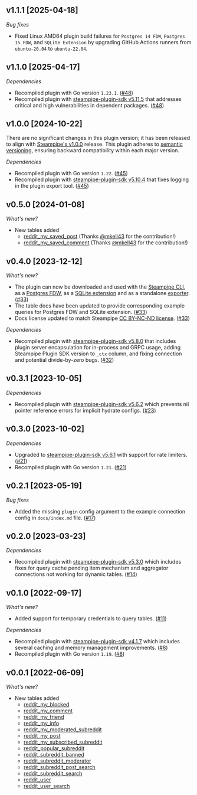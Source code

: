 ## v1.1.1 [2025-04-18]

_Bug fixes_

- Fixed Linux AMD64 plugin build failures for `Postgres 14 FDW`, `Postgres 15 FDW`, and `SQLite Extension` by upgrading GitHub Actions runners from `ubuntu-20.04` to `ubuntu-22.04`.

## v1.1.0 [2025-04-17]

_Dependencies_

- Recompiled plugin with Go version `1.23.1`. ([#48](https://github.com/turbot/steampipe-plugin-reddit/pull/48))
- Recompiled plugin with [steampipe-plugin-sdk v5.11.5](https://github.com/turbot/steampipe-plugin-sdk/blob/v5.11.5/CHANGELOG.md#v5115-2025-03-31) that addresses critical and high vulnerabilities in dependent packages. ([#48](https://github.com/turbot/steampipe-plugin-reddit/pull/48))

## v1.0.0 [2024-10-22]

There are no significant changes in this plugin version; it has been released to align with [Steampipe's v1.0.0](https://steampipe.io/changelog/steampipe-cli-v1-0-0) release. This plugin adheres to [semantic versioning](https://semver.org/#semantic-versioning-specification-semver), ensuring backward compatibility within each major version.

_Dependencies_

- Recompiled plugin with Go version `1.22`. ([#45](https://github.com/turbot/steampipe-plugin-reddit/pull/45))
- Recompiled plugin with [steampipe-plugin-sdk v5.10.4](https://github.com/turbot/steampipe-plugin-sdk/blob/develop/CHANGELOG.md#v5104-2024-08-29) that fixes logging in the plugin export tool. ([#45](https://github.com/turbot/steampipe-plugin-reddit/pull/45))

## v0.5.0 [2024-01-08]

_What's new?_

- New tables added
  - [reddit_my_saved_post](https://hub.steampipe.io/plugins/turbot/reddit/tables/reddit_my_saved_post) (Thanks [@mkell43](https://github.com/mkell43) for the contribution!)
  - [reddit_my_saved_comment](https://hub.steampipe.io/plugins/turbot/reddit/tables/reddit_my_saved_comment) (Thanks [@mkell43](https://github.com/mkell43) for the contribution!)

## v0.4.0 [2023-12-12]

_What's new?_

- The plugin can now be downloaded and used with the [Steampipe CLI](https://steampipe.io/docs), as a [Postgres FDW](https://steampipe.io/docs/steampipe_postgres/overview), as a [SQLite extension](https://steampipe.io/docs//steampipe_sqlite/overview) and as a standalone [exporter](https://steampipe.io/docs/steampipe_export/overview). ([#33](https://github.com/turbot/steampipe-plugin-reddit/pull/33))
- The table docs have been updated to provide corresponding example queries for Postgres FDW and SQLite extension. ([#33](https://github.com/turbot/steampipe-plugin-reddit/pull/33))
- Docs license updated to match Steampipe [CC BY-NC-ND license](https://github.com/turbot/steampipe-plugin-reddit/blob/main/docs/LICENSE). ([#33](https://github.com/turbot/steampipe-plugin-reddit/pull/33))

_Dependencies_

- Recompiled plugin with [steampipe-plugin-sdk v5.8.0](https://github.com/turbot/steampipe-plugin-sdk/blob/main/CHANGELOG.md#v580-2023-12-11) that includes plugin server encapsulation for in-process and GRPC usage, adding Steampipe Plugin SDK version to `_ctx` column, and fixing connection and potential divide-by-zero bugs. ([#32](https://github.com/turbot/steampipe-plugin-reddit/pull/32))

## v0.3.1 [2023-10-05]

_Dependencies_

- Recompiled plugin with [steampipe-plugin-sdk v5.6.2](https://github.com/turbot/steampipe-plugin-sdk/blob/main/CHANGELOG.md#v562-2023-10-03) which prevents nil pointer reference errors for implicit hydrate configs. ([#23](https://github.com/turbot/steampipe-plugin-reddit/pull/23))

## v0.3.0 [2023-10-02]

_Dependencies_

- Upgraded to [steampipe-plugin-sdk v5.6.1](https://github.com/turbot/steampipe-plugin-sdk/blob/main/CHANGELOG.md#v561-2023-09-29) with support for rate limiters. ([#21](https://github.com/turbot/steampipe-plugin-reddit/pull/21))
- Recompiled plugin with Go version `1.21`. ([#21](https://github.com/turbot/steampipe-plugin-reddit/pull/21))

## v0.2.1 [2023-05-19]

_Bug fixes_

- Added the missing `plugin` config argument to the example connection config in `docs/index.md` file. ([#17](https://github.com/turbot/steampipe-plugin-reddit/pull/17))

## v0.2.0 [2023-03-23]

_Dependencies_

- Recompiled plugin with [steampipe-plugin-sdk v5.3.0](https://github.com/turbot/steampipe-plugin-sdk/blob/main/CHANGELOG.md#v530-2023-03-16) which includes fixes for query cache pending item mechanism and aggregator connections not working for dynamic tables. ([#14](https://github.com/turbot/steampipe-plugin-reddit/pull/14))

## v0.1.0 [2022-09-17]

_What's new?_

- Added support for temporary credentials to query tables. ([#11](https://github.com/turbot/steampipe-plugin-reddit/pull/11))

_Dependencies_

- Recompiled plugin with [steampipe-plugin-sdk v4.1.7](https://github.com/turbot/steampipe-plugin-sdk/blob/main/CHANGELOG.md#v417-2022-09-08) which includes several caching and memory management improvements. ([#8](https://github.com/turbot/steampipe-plugin-reddit/pull/8))
- Recompiled plugin with Go version `1.19`. ([#8](https://github.com/turbot/steampipe-plugin-reddit/pull/8))

## v0.0.1 [2022-06-09]

_What's new?_

- New tables added
  - [reddit_my_blocked](https://hub.steampipe.io/plugins/turbot/reddit/tables/reddit_my_blocked)
  - [reddit_my_comment](https://hub.steampipe.io/plugins/turbot/reddit/tables/reddit_my_comment)
  - [reddit_my_friend](https://hub.steampipe.io/plugins/turbot/reddit/tables/reddit_my_blocked)
  - [reddit_my_info](https://hub.steampipe.io/plugins/turbot/reddit/tables/reddit_my_info)
  - [reddit_my_moderated_subreddit](https://hub.steampipe.io/plugins/turbot/reddit/tables/reddit_my_moderated_subreddit)
  - [reddit_my_post](https://hub.steampipe.io/plugins/turbot/reddit/tables/reddit_my_post)
  - [reddit_my_subscribed_subreddit](https://hub.steampipe.io/plugins/turbot/reddit/tables/reddit_my_subscribed_subreddit)
  - [reddit_popular_subreddit](https://hub.steampipe.io/plugins/turbot/reddit/tables/reddit_popular_subreddit)
  - [reddit_subreddit_banned](https://hub.steampipe.io/plugins/turbot/reddit/tables/reddit_subreddit_banned)
  - [reddit_subreddit_moderator](https://hub.steampipe.io/plugins/turbot/reddit/tables/reddit_subreddit_moderator)
  - [reddit_subreddit_post_search](https://hub.steampipe.io/plugins/turbot/reddit/tables/reddit_subreddit_post_search)
  - [reddit_subreddit_search](https://hub.steampipe.io/plugins/turbot/reddit/tables/reddit_subreddit_search)
  - [reddit_user](https://hub.steampipe.io/plugins/turbot/reddit/tables/reddit_user)
  - [reddit_user_search](https://hub.steampipe.io/plugins/turbot/reddit/tables/reddit_user_search)
